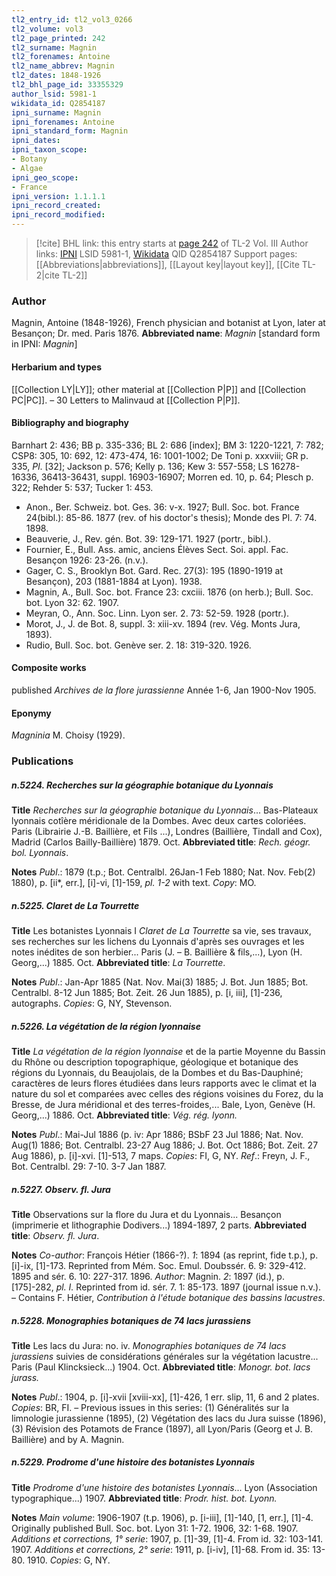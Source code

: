 ```yaml
---
tl2_entry_id: tl2_vol3_0266
tl2_volume: vol3
tl2_page_printed: 242
tl2_surname: Magnin
tl2_forenames: Antoine
tl2_name_abbrev: Magnin
tl2_dates: 1848-1926
tl2_bhl_page_id: 33355329
author_lsid: 5981-1
wikidata_id: Q2854187
ipni_surname: Magnin
ipni_forenames: Antoine
ipni_standard_form: Magnin
ipni_dates: 
ipni_taxon_scope: 
- Botany
- Algae
ipni_geo_scope: 
- France
ipni_version: 1.1.1.1
ipni_record_created: 
ipni_record_modified:
---
```


> [!cite] BHL link: this entry starts at [page 242](https://www.biodiversitylibrary.org/page/33355329) of TL-2 Vol. III
> Author links: [IPNI](https://www.ipni.org/a/5981-1) LSID 5981-1, [Wikidata](https://www.wikidata.org/wiki/Q2854187) QID Q2854187
> Support pages: [[Abbreviations|abbreviations]], [[Layout key|layout key]], [[Cite TL-2|cite TL-2]]

### Author

Magnin, Antoine (1848-1926), French physician and botanist at Lyon, later at Besançon; Dr. med. Paris 1876. 
**Abbreviated name**: *Magnin* \[standard form in IPNI: *Magnin*\]

#### Herbarium and types

[[Collection LY|LY]]; other material at [[Collection P|P]] and [[Collection PC|PC]]. – 30 Letters to Malinvaud at [[Collection P|P]].

#### Bibliography and biography

Barnhart 2: 436; BB p. 335-336; BL 2: 686 \[index\]; BM 3: 1220-1221, 7: 782; CSP8: 305, 10: 692, 12: 473-474, 16: 1001-1002; De Toni p. xxxviii; GR p. 335, *Pl*. \[32\]; Jackson p. 576; Kelly p. 136; Kew 3: 557-558; LS 16278-16336, 36413-36431, suppl. 16903-16907; Morren ed. 10, p. 64; Plesch p. 322; Rehder 5: 537; Tucker 1: 453.
- Anon., Ber. Schweiz. bot. Ges. 36: v-x. 1927; Bull. Soc. bot. France 24(bibl.): 85-86. 1877 (rev. of his doctor's thesis); Monde des Pl. 7: 74. 1898.
- Beauverie, J., Rev. gén. Bot. 39: 129-171. 1927 (portr., bibl.).
- Fournier, E., Bull. Ass. amic, anciens Élèves Sect. Soi. appl. Fac. Besançon 1926: 23-26. (n.v.).
- Gager, C. S., Brooklyn Bot. Gard. Rec. 27(3): 195 (1890-1919 at Besançon), 203 (1881-1884 at Lyon). 1938.
- Magnin, A., Bull. Soc. bot. France 23: cxciii. 1876 (on herb.); Bull. Soc. bot. Lyon 32: 62. 1907.
- Meyran, O., Ann. Soc. Linn. Lyon ser. 2. 73: 52-59. 1928 (portr.).
- Morot, J., J. de Bot. 8, suppl. 3: xiii-xv. 1894 (rev. Vég. Monts Jura, 1893).
- Rudio, Bull. Soc. bot. Genève ser. 2. 18: 319-320. 1926.

#### Composite works

published *Archives de la flore jurassienne* Année 1-6, Jan 1900-Nov 1905.

#### Eponymy

*Magninia* M. Choisy (1929).

### Publications

##### n.5224. Recherches sur la géographie botanique du Lyonnais

**Title**
*Recherches sur la géographie botanique du Lyonnais*... Bas-Plateaux lyonnais cotîère méridionale de la Dombes. Avec deux cartes coloriées. Paris (Librairie J.-B. Baillière, et Fils ...), Londres (Baillière, Tindall and Cox), Madrid (Carlos Bailly-Baillière) 1879. Oct.
**Abbreviated title**: *Rech. géogr. bol. Lyonnais*.

**Notes**
*Publ*.: 1879 (t.p.; Bot. Centralbl. 26Jan-1 Feb 1880; Nat. Nov. Feb(2) 1880), p. \[ii\*, err.\], \[i\]-vi, \[1\]-159, *pl. 1-2* with text. *Copy*: MO.

##### n.5225. Claret de La Tourrette

**Title**
Les botanistes Lyonnais I *Claret de La Tourrette* sa vie, ses travaux, ses recherches sur les lichens du Lyonnais d'après ses ouvrages et les notes inédites de son herbier... Paris (J. – B. Baillière & fils,...), Lyon (H. Georg,...) 1885. Oct.
**Abbreviated title**: *La Tourrette*.

**Notes**
*Publ*.: Jan-Apr 1885 (Nat. Nov. Mai(3) 1885; J. Bot. Jun 1885; Bot. Centralbl. 8-12 Jun 1885; Bot. Zeit. 26 Jun 1885), p. \[i, iii\], \[1\]-236, autographs. *Copies*: G, NY, Stevenson.

##### n.5226. La végétation de la région lyonnaise

**Title**
*La végétation de la région lyonnaise* et de la partie Moyenne du Bassin du Rhône ou description topographique, géologique et botanique des régions du Lyonnais, du Beaujolais, de la Dombes et du Bas-Dauphiné; caractères de leurs flores étudiées dans leurs rapports avec le climat et la nature du sol et comparées avec celles des régions voisines du Forez, du la Bresse, de Jura méridional et des terres-froides,... Bale, Lyon, Genève (H. Georg,...) 1886. Oct.
**Abbreviated title**: *Vég. rég. lyonn.*

**Notes**
*Publ*.: Mai-Jul 1886 (p. iv: Apr 1886; BSbF 23 Jul 1886; Nat. Nov. Aug(1) 1886; Bot. Centralbl. 23-27 Aug 1886; J. Bot. Oct 1886; Bot. Zeit. 27 Aug 1886), p. \[i\]-xvi. \[1\]-513, 7 maps. *Copies*: FI, G, NY.
*Ref*.: Freyn, J. F., Bot. Centralbl. 29: 7-10. 3-7 Jan 1887.

##### n.5227. Observ. fl. Jura

**Title**
Observations sur la flore du Jura et du Lyonnais... Besançon (imprimerie et lithographie Dodivers...) 1894-1897, 2 parts.
**Abbreviated title**: *Observ. fl. Jura*.

**Notes**
*Co-author*: François Hétier (1866-?).
*1*: 1894 (as reprint, fide t.p.), p. \[i\]-ix, \[1\]-173. Reprinted from Mém. Soc. Emul. Doubssér. 6. 9: 329-412. 1895 and sér. 6. 10: 227-317. 1896. *Author*: Magnin.
*2*: 1897 (id.), p. \[175\]-282, *pl. I.* Reprinted from id. sér. 7. 1: 85-173. 1897 (journal issue n.v.). – Contains F. Hétier, *Contribution* *à l'étude botanique des bassins lacustres*.

##### n.5228. Monographies botaniques de 74 lacs jurassiens

**Title**
Les lacs du Jura: no. iv. *Monographies botaniques de 74 lacs jurassiens* suivies de considérations générales sur la végétation lacustre... Paris (Paul Klincksieck...) 1904. Oct.
**Abbreviated title**: *Monogr. bot. lacs jurass.*

**Notes**
*Publ*.: 1904, p. \[i\]-xvii \[xviii-xx\], \[1\]-426, 1 err. slip, 11, 6 and 2 plates. *Copies*: BR, FI. – Previous issues in this series: (1) Généralités sur la limnologie jurassienne (1895), (2) Végétation des lacs du Jura suisse (1896), (3) Révision des Potamots de France (1897), all Lyon/Paris (Georg et J. B. Baillière) and by A. Magnin.

##### n.5229. Prodrome d'une histoire des botanistes Lyonnais

**Title**
*Prodrome d'une histoire des botanistes Lyonnais*... Lyon (Association typographique...) 1907.
**Abbreviated title**: *Prodr. hist. bot. Lyonn.*

**Notes**
*Main volume*: 1906-1907 (t.p. 1906), p. \[i-iii\], \[1\]-140, \[1, err.\], \[1\]-4. Originally published Bull. Soc. bot. Lyon 31: 1-72. 1906, 32: 1-68. 1907.
*Additions et corrections, 1° serie*: 1907, p. \[1\]-39, \[1\]-4. From id. 32: 103-141. 1907.
*Additions et corrections, 2° serie*: 1911, p. \[i-iv\], \[1\]-68. From id. 35: 13-80. 1910. *Copies*: G, NY.

